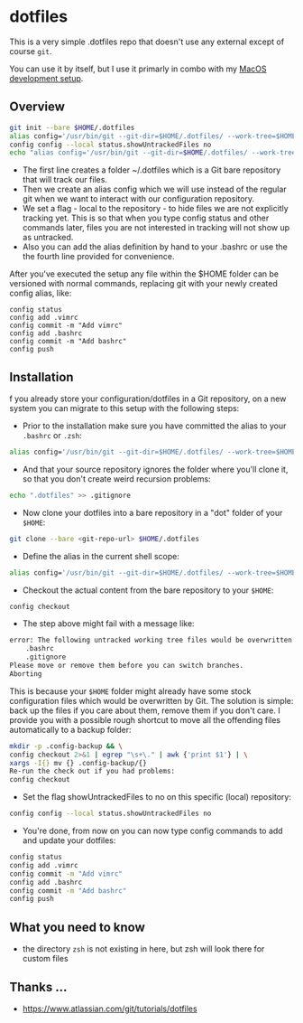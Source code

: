 dotfiles
========

This is a very simple .dotfiles repo that doesn't use any external except of course `git`.
 
You can use it by itself, but I use it primarly in combo with my [MacOS development setup](https://github.com/jurgen-kluft/mac-os-setup).

## Overview

```bash
git init --bare $HOME/.dotfiles
alias config='/usr/bin/git --git-dir=$HOME/.dotfiles/ --work-tree=$HOME'
config config --local status.showUntrackedFiles no
echo "alias config='/usr/bin/git --git-dir=$HOME/.dotfiles/ --work-tree=$HOME'" >> $HOME/.bashrc
```

* The first line creates a folder ~/.dotfiles which is a Git bare repository that will track our files.
* Then we create an alias config which we will use instead of the regular git when we want to interact with our configuration repository.
* We set a flag - local to the repository - to hide files we are not explicitly tracking yet. This is so that when you type config status and other commands later, files you are not interested in tracking will not show up as untracked.
* Also you can add the alias definition by hand to your .bashrc or use the the fourth line provided for convenience.

After you've executed the setup any file within the $HOME folder can be versioned with normal commands, replacing git with your newly created config alias, like:

```bashn
config status
config add .vimrc
config commit -m "Add vimrc"
config add .bashrc
config commit -m "Add bashrc"
config push
```

## Installation

f you already store your configuration/dotfiles in a Git repository, on a new system you can migrate to this setup with the following steps:


* Prior to the installation make sure you have committed the alias to your 
`.bashrc` or `.zsh`:
```bash
alias config='/usr/bin/git --git-dir=$HOME/.dotfiles/ --work-tree=$HOME'
```

* And that your source repository ignores the folder where you'll clone it, so that you don't create weird recursion problems:
```bash
echo ".dotfiles" >> .gitignore
```

* Now clone your dotfiles into a bare repository in a "dot" folder of your `$HOME`:
```bash
git clone --bare <git-repo-url> $HOME/.dotfiles
```

* Define the alias in the current shell scope:
```bash
alias config='/usr/bin/git --git-dir=$HOME/.dotfiles/ --work-tree=$HOME'
```

* Checkout the actual content from the bare repository to your `$HOME`:
```bash
config checkout
```

* The step above might fail with a message like:
```bash
error: The following untracked working tree files would be overwritten by checkout:
    .bashrc
    .gitignore
Please move or remove them before you can switch branches.
Aborting
```

This is because your `$HOME` folder might already have some stock configuration files which would be overwritten by Git. The solution is simple: back up the files if you care about them, remove them if you don't care. I provide you with a possible rough shortcut to move all the offending files automatically to a backup folder:

```bash
mkdir -p .config-backup && \
config checkout 2>&1 | egrep "\s+\." | awk {'print $1'} | \
xargs -I{} mv {} .config-backup/{}
Re-run the check out if you had problems:
config checkout
```

* Set the flag showUntrackedFiles to no on this specific (local) repository:
```bash
config config --local status.showUntrackedFiles no
```

* You're done, from now on you can now type config commands to add and update your dotfiles:

```bash
config status
config add .vimrc
config commit -m "Add vimrc"
config add .bashrc
config commit -m "Add bashrc"
config push
```

## What you need to know

- the directory `zsh` is not existing in here, but zsh will look there for custom files


## Thanks ...

* https://www.atlassian.com/git/tutorials/dotfiles
